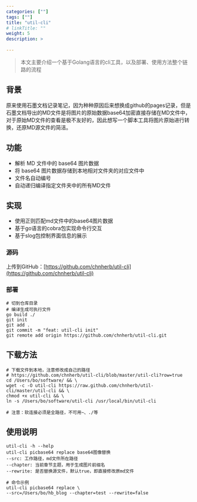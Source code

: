 ```yaml
---
categories: [""] 
tags: [""] 
title: "util-cli"
# linkTitle: ""
weight: 5
description: >
  
---
```




>本文主要介绍一个基于Golang语言的cli工具，以及部署、使用方法整个链路的流程

## 背景

原来使用石墨文档记录笔记，因为种种原因后来想换成github的pages记录，但是石墨文档导出的MD文件是将图片的原始数据base64加密直接存储在MD文件中，对于原始MD文件的查看是极不友好的，因此想写一个脚本工具将图片原始进行转换，还原MD源文件的简洁。

## 功能

* 解析 MD 文件中的 base64 图片数据
* 将 base64 图片数据存储到本地相对文件夹的对应文件中
* 文件名自动编号
* 自动递归编译指定文件夹中的所有MD文件

## 实现

* 使用正则匹配md文件中的base64图片数据
* 基于go语言的cobra包实现命令行交互
* 基于slog包控制界面信息的展示

### 源码

上传到GitHub：[https://github.com/chnherb/util-cli](https://github.com/chnherb/util-cli)

### 部署

```shell
# 切到仓库目录
# 编译生成可执行文件
go build ./
git init
git add .
git commit -m "feat: util-cli init"
git remote add origin https://github.com/chnherb/util-cli.git
```
## 下载方法

```shell
# 下载文件到本地，注意修改成自己的路径
# https://github.com/chnherb/util-cli/blob/master/util-cli?row=true
cd /Users/bo/software/ && \
wget -c -O util-cli https://raw.github.com/chnherb/util-cli/master/util-cli && \
chmod +x util-cli && \
ln -s /Users/bo/software/util-cli /usr/local/bin/util-cli

# 注意：软连接必须是全路径，不可用~、./等
```
## 使用说明

```shell
util-cli -h --help
util-cli picbase64 replace base64图像替换
--src: 工作路径，md文件所在路径
--chapter: 当前章节主题，用于生成图片前缀名
--rewrite: 是否替换源文件，默认true，即直接修改原md文件

# 命令示例
util-cli picbase64 replace \
--src=/Users/bo/hb_blog --chapter=test --rewrite=false
```
